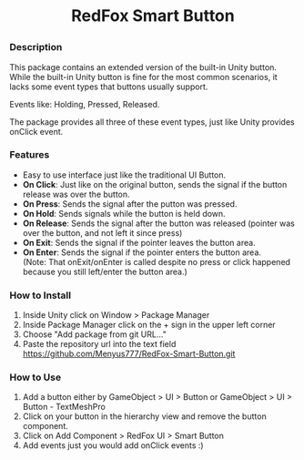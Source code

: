 # <p align="center">RedFox Smart Button</p>

### Description

This package contains an extended version of the built-in Unity button. While the built-in Unity button is fine for the most common scenarios, it lacks some event types that buttons usually support.

Events like: Holding, Pressed, Released.

The package provides all three of these event types, just like Unity provides onClick event.

### Features
- Easy to use interface just like the traditional UI Button.
- **On Click**: Just like on the original button, sends the signal if the button release was over the button.
- **On Press**: Sends the signal after the putton was pressed.
- **On Hold**: Sends signals while the button is held down.
- **On Release**: Sends the signal after the button was released (pointer was over the button, and not left it since press)
- **On Exit**: Sends the signal if the pointer leaves the button area.
- **On Enter**: Sends the signal if the pointer enters the button area.<br>
(Note: That onExit/onEnter is called despite no press or click happened because you still left/enter the button area.)

### How to Install

1. Inside Unity click on Window > Package Manager
2. Inside Package Manager click on the + sign in the upper left corner
3. Choose "Add package from git URL..."
4. Paste the repository url into the text field<br> https://github.com/Menyus777/RedFox-Smart-Button.git

### How to Use

1. Add a button either by GameObject > UI > Button or GameObject > UI > Button - TextMeshPro
2. Click on your button in the hierarchy view and remove the button component.
3. Click on Add Component > RedFox UI > Smart Button
4. Add events just you would add onClick events :)

